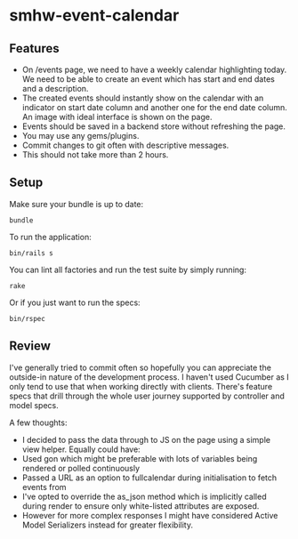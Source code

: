 # smhw-event-calendar

## Features

- On /events page, we need to have a weekly calendar highlighting today. We need to be able to create an event which has start and end dates and a description.
- The created events should instantly show on the calendar with an indicator on start date column and another one for the end date column. An image with ideal interface is shown on the page.
- Events should be saved in a backend store without refreshing the page.
- You may use any gems/plugins.
- Commit changes to git often with descriptive messages.
- This should not take more than 2 hours.

## Setup

Make sure your bundle is up to date:

    bundle
    
To run the application:

    bin/rails s
    
You can lint all factories and run the test suite by simply running:

    rake

Or if you just want to run the specs:

    bin/rspec

## Review

I've generally tried to commit often so hopefully you can appreciate the 
outside-in nature of the development process. I haven't used Cucumber as 
I only tend to use that when working directly with clients. There's feature 
specs that drill through the whole user journey supported by controller
and model specs.
    
A few thoughts:

- I decided to pass the data through to JS on the page using a simple view helper. Equally could have:
 - Used gon which might be preferable with lots of variables being rendered or polled continuously 
 - Passed a URL as an option to fullcalendar during initialisation to fetch events from
- I've opted to override the as_json method which is implicitly called during render to ensure only white-listed attributes are exposed.
 - However for more complex responses I might have considered Active Model Serializers instead for greater flexibility. 